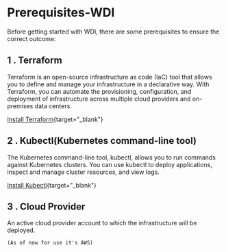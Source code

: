 # Prerequisites-WDI
Before getting started with WDI, there are some prerequisites to ensure the correct outcome:
## 1 . Terraform
Terraform is an open-source infrastructure as code (IaC) tool that allows you to define and manage your infrastructure in a declarative way. With Terraform, you can automate the provisioning, configuration, and deployment of infrastructure across multiple cloud providers and on-premises data centers.

[Install Terraform](https://developer.hashicorp.com/terraform/tutorials/aws-get-started/install-cli){target="_blank"}
## 2 . Kubectl(Kubernetes command-line tool)
The Kubernetes command-line tool, kubectl, allows you to run commands against Kubernetes clusters. You can use kubectl to deploy applications, inspect and manage cluster resources, and view logs.

[Install Kubectl](https://docs.aws.amazon.com/eks/latest/userguide/install-kubectl.html){target="_blank"}
## 3 . Cloud Provider
An active cloud provider account to which the infrastructure will be deployed.

    (As of now for use it's AWS)